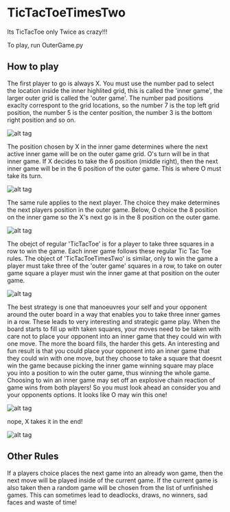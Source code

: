 # TicTacToeTimesTwo
Its TicTacToe only Twice as crazy!!!


To play, run OuterGame.py


How to play
-----------

The first player to go is always X. You must use the number pad to select the
location inside the inner highlited grid, this is called the 'inner game', the 
larger outer grid is called the 'outer game'. The number pad positions exaclty
correspont to the grid locations, so the number 7 is the top left grid position,
the number 5 is the center position, the number 3 is the bottom right position
and so on. 

![alt tag](https://raw.github.com/ThriceGood/TicTacToeTimeTwo/master/images/1.png)


The position chosen by X in the inner game determines where the next active inner
game will be on the outer game grid. O's turn will be in that inner game. If X 
decides to take the 6 position (middle right), then the next inner game will be
in the 6 position of the outer game. This is where O must take its turn.

![alt tag](https://raw.github.com/username/projectname/master/images/2.png)


The same rule applies to the next player. The choice they make determines the next
players position in the outer game. Below, O choice the 8 position on the inner game
so the X's next go is in the 8 position on the outer game.

![alt tag](https://raw.github.com/username/projectname/master/images/3.png)


The obejct of regular 'TicTacToe' is for a player to take three squares in a row
to win the game. Each inner game follows these regular Tic Tac Toe rules.
The object of 'TicTacToeTimesTwo' is similar, only to win the game a player must
take three of the 'outer game' squares in a row, to take on outer game square a 
player must win the inner game at that position on the outer game.

![alt tag](https://raw.github.com/username/projectname/master/images/4.png)


The best strategy is one that manoeuvres your self and your opponent around the outer
board in a way that enables you to take three inner games in a row. These leads to 
very interesting and strategic game play. When the board starts to fill up with taken
squares, your moves need to be taken with care not to place your opponent into an inner
game that they could win with one move. The more the board fills, the harder this gets.
An interesting and fun result is that you could place your opponent into an inner game
that they could win with one move, but they choose to take a square that doesnt win the
game because picking the inner game winning square may place you into a position to win 
the outer game, thus winning the whole game. Choosing to win an inner game may set off
an explosive chain reaction of game wins from both players! So you must look ahead an
consider you and your opponents options. It looks like O may win this one!

![alt tag](https://raw.github.com/username/projectname/master/images/5.png)


nope, X takes it in the end!

![alt tag](https://raw.github.com/username/projectname/master/images/6.png)




Other Rules
-----------

If a players choice places the next game into an already won game, then the next move
will be played inside of the current game. If the current game is also taken then a 
random game will be chosen from the list of unfinished games. This can sometimes lead
to deadlocks, draws, no winners, sad faces and waste of time! 
